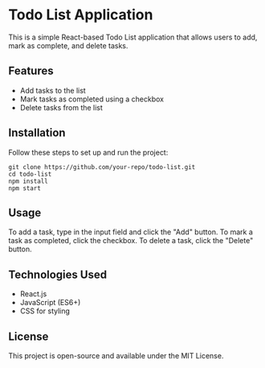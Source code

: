 <h1>Todo List Application</h1>
        <p>This is a simple React-based Todo List application that allows users to add, mark as complete, and delete tasks.</p>
         <h2>Features</h2>
        <ul>
            <li>Add tasks to the list</li>
            <li>Mark tasks as completed using a checkbox</li>
            <li>Delete tasks from the list</li>
        </ul>

<h2>Installation</h2>
        <p>Follow these steps to set up and run the project:</p>
        <pre><code>git clone https://github.com/your-repo/todo-list.git
cd todo-list
npm install
npm start</code></pre>
        
<h2>Usage</h2>
        <p>To add a task, type in the input field and click the "Add" button. To mark a task as completed, click the checkbox. To delete a task, click the "Delete" button.</p>

<h2>Technologies Used</h2>
        <ul>
            <li>React.js</li>
            <li>JavaScript (ES6+)</li>
            <li>CSS for styling</li>
        </ul>

 <h2>License</h2>
        <p>This project is open-source and available under the MIT License.</p>
